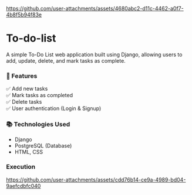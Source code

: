 
https://github.com/user-attachments/assets/4680abc2-d11c-4462-a0f7-4b8f5b94f83e
# To-do-list
A simple To-Do List web application built using Django, allowing users to add, update, delete, and mark tasks as complete.

### 🚀 Features  
✅ Add new tasks     
✅ Mark tasks as completed  
✅ Delete tasks  
✅ User authentication (Login & Signup)  

### 📚 Technologies Used  
- Django  
- PostgreSQL (Database)  
- HTML, CSS 



### Execution



https://github.com/user-attachments/assets/cdd76b14-ce9a-4989-bd04-9aefcdbfc040

